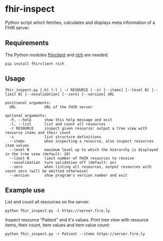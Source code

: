 fhir-inspect
============
Python script which fetches, calculates and displays meta information of a FHIR server.

Requirements
------------

The Python modules [fhirclient] and [rich] are needed:

    pip install fhirclient rich
    
Usage
-----

```
fhir_inspect.py [-h] (-l | -r RESOURCE | -s) [--items] [--level N] [--limit N] [--novalidation] [--zero] [--version] URL

positional arguments:
  URL             URL of the FHIR server

optional arguments:
  -h, --help      show this help message and exit
  -l, --list      list and count all resources
  -r RESOURCE     inspect given resource: output a tree view with resource items and their count
  -s              list structure definitions
  --items         when inspecting a resource, also inspect resources item values
  --level N       maximum level up to which the hierarchy is displayed in the tree view (default: 10)
  --limit N       limit number of FHIR resources to receive
  --novalidation  turn validation off (default: on)
  --zero          when listing all resources, output resources with count zero (will be omitted otherwise)
  --version       show program's version number and exit
```
    
Example use
-----------

List and count all resources on the server:

    python fhir_inspect.py -l https://server.fire.ly

Inspect resource "Patient" and it's values. Print tree view with resource items, their count, item values and item value count:
    
    python fhir_inspect.py -r Patient --items https://server.fire.ly
    
[fhirclient]: https://github.com/smart-on-fhir/client-py
[rich]: https://github.com/Textualize/rich
